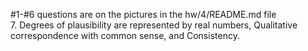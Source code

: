 #1-#6 questions are on the pictures in the hw/4/README.md file  
7. Degrees of plausibility are represented by real numbers, Qualitative correspondence with common sense, and Consistency.  
